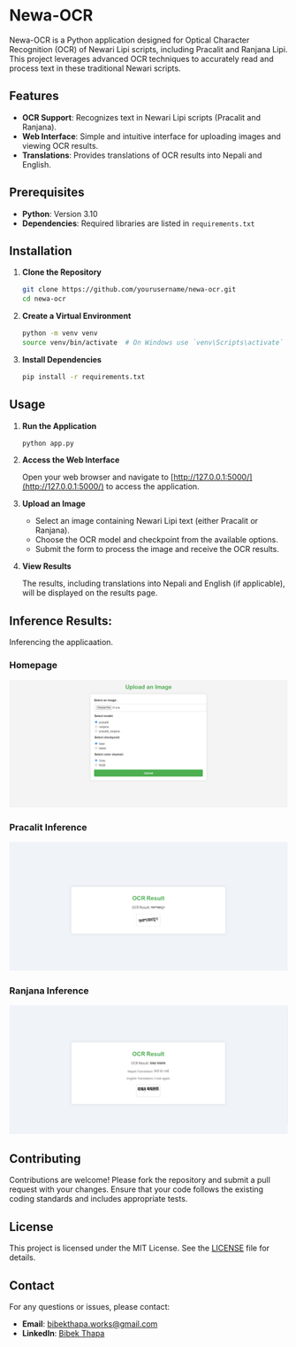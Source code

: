 # Newa-OCR

Newa-OCR is a Python application designed for Optical Character Recognition (OCR) of Newari Lipi scripts, including Pracalit and Ranjana Lipi. This project leverages advanced OCR techniques to accurately read and process text in these traditional Newari scripts.

## Features

- **OCR Support**: Recognizes text in Newari Lipi scripts (Pracalit and Ranjana).
- **Web Interface**: Simple and intuitive interface for uploading images and viewing OCR results.
- **Translations**: Provides translations of OCR results into Nepali and English.

## Prerequisites

- **Python**: Version 3.10
- **Dependencies**: Required libraries are listed in `requirements.txt`

## Installation

1. **Clone the Repository**

   ```bash
   git clone https://github.com/yourusername/newa-ocr.git
   cd newa-ocr
   ```

2. **Create a Virtual Environment**

   ```bash
   python -m venv venv
   source venv/bin/activate  # On Windows use `venv\Scripts\activate`
   ```

3. **Install Dependencies**

   ```bash
   pip install -r requirements.txt
   ```

## Usage

1. **Run the Application**

   ```bash
   python app.py
   ```

2. **Access the Web Interface**

   Open your web browser and navigate to [http://127.0.0.1:5000/](http://127.0.0.1:5000/) to access the application.

3. **Upload an Image**

   - Select an image containing Newari Lipi text (either Pracalit or Ranjana).
   - Choose the OCR model and checkpoint from the available options.
   - Submit the form to process the image and receive the OCR results.

4. **View Results**

   The results, including translations into Nepali and English (if applicable), will be displayed on the results page.

## Inference Results:

Inferencing the applicaation.

### Homepage

![Home Page](figures/screenshots/home.png)

### Pracalit Inference

![Pracalit Inference](figures/screenshots/pracalit.png)

### Ranjana Inference

![Ranjana Inference](figures/screenshots/ranjana.png)

## Contributing

Contributions are welcome! Please fork the repository and submit a pull request with your changes. Ensure that your code follows the existing coding standards and includes appropriate tests.

## License

This project is licensed under the MIT License. See the [LICENSE](LICENSE) file for details.

## Contact

For any questions or issues, please contact:

- **Email**: [bibekthapa.works@gmail.com](mailto:bibekthapa.works@gmail.com)
- **LinkedIn**: [Bibek Thapa](https://www.linkedin.com/in/bibek-thapa-sb1129/)